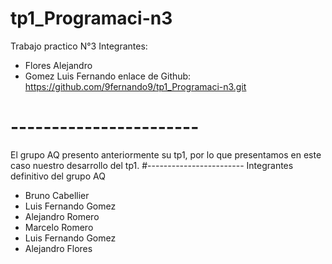 # tp1_Programaci-n3
Trabajo practico N°3
Integrantes:
 * Flores Alejandro
 * Gomez Luis Fernando
enlace de Github:
https://github.com/9fernando9/tp1_Programaci-n3.git
# -----------------------
El grupo AQ presento anteriormente su tp1, por lo que presentamos en este caso nuestro desarrollo del tp1.
#------------------------
Integrantes definitivo del grupo AQ
* Bruno Cabellier
* Luis Fernando Gomez
* Alejandro Romero
* Marcelo Romero
* Luis Fernando Gomez
* Alejandro Flores
